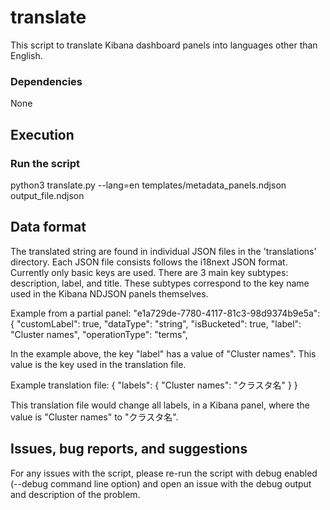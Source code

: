 # translate
This script to translate Kibana dashboard panels into languages other than English.

### Dependencies
None

## Execution

### Run the script
python3 translate.py --lang=en templates/metadata_panels.ndjson output_file.ndjson

## Data format
The translated string are found in individual JSON files in the 'translations' directory. Each JSON file consists follows the i18next JSON format. Currently only basic keys are used. There are 3 main key subtypes: description, label, and title. These subtypes correspond to the key name used in the Kibana NDJSON panels themselves.

Example from a partial panel:
  "e1a729de-7780-4117-81c3-98d9374b9e5a": {
    "customLabel": true,
    "dataType": "string",
    "isBucketed": true,
    "label": "Cluster names",
    "operationType": "terms",

In the example above, the key "label" has a value of "Cluster names". This value is the key used in the translation file.

Example translation file:
{
  "labels": {
    "Cluster names": "クラスタ名"
  }
}

This translation file would change all labels, in a Kibana panel, where the value is "Cluster names" to "クラスタ名".

## Issues, bug reports, and suggestions
For any issues with the script, please re-run the script with debug enabled (--debug command line option) and open an issue with the debug output and description of the problem.
